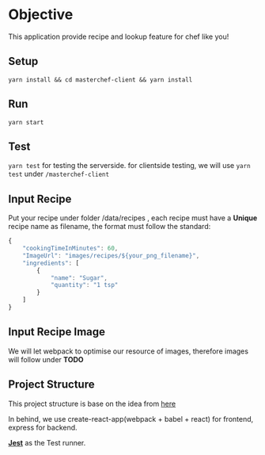 # Objective

This application provide recipe and lookup feature for chef like you!

## Setup

`yarn install && cd masterchef-client && yarn install`

## Run

`yarn start`

## Test

`yarn test` for testing the serverside.
for clientside testing, we will use `yarn test` under `/masterchef-client`

## Input Recipe

Put your recipe under folder /data/recipes , each recipe must have a **Unique** recipe name as filename, the format must follow the standard:
```javascript
{
    "cookingTimeInMinutes": 60,
    "ImageUrl": "images/recipes/${your_png_filename}",
    "ingredients": [
        {
            "name": "Sugar",
            "quantity": "1 tsp"
        }
    ]
}
```

## Input Recipe Image

We will let webpack to optimise our resource of images, therefore images will follow under **TODO**

## Project Structure

This project structure is base on the idea from [here](https://www.fullstackreact.com/articles/using-create-react-app-with-a-server/)

In behind, we use create-react-app(webpack + babel + react) for frontend, express for backend.

[**Jest**](https://facebook.github.io/jest/) as the Test runner.